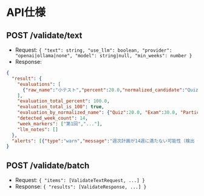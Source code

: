 
# API仕様
## POST /validate/text
- Request: `{ "text": string, "use_llm": boolean, "provider": "openai|ollama|none", "model": string|null, "min_weeks": number }`
- Response:
```json
{
  "result": {
    "evaluations": [
      {"raw_name":"小テスト","percent":20.0,"normalized_candidate":"Quiz","normalized_final":"Quiz"}
    ],
    "evaluation_total_percent": 100.0,
    "evaluation_total_is_100": true,
    "evaluation_by_normalized_name": {"Quiz":20.0, "Exam":30.0, "Participation":50.0},
    "detected_week_count": 14,
    "week_markers": ["第1回","..."],
    "llm_notes": []
  },
  "alerts": [{"type":"warn","message":"週次計画が14週に満たない可能性（検出 0 週）。"}]
}
```
## POST /validate/batch
- Request: `{ "items": [ValidateTextRequest, ...] }`
- Response: `{ "results": [ValidateResponse, ...] }`
